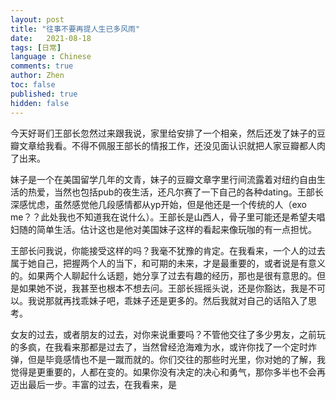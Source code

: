 ```yaml
---
layout: post
title: "往事不要再提人生已多风雨"
date:   2021-08-18
tags: [日常]
language : Chinese
comments: true
author: Zhen
toc: false
published: true
hidden: false
---
```

今天好哥们王部长忽然过来跟我说，家里给安排了一个相亲，然后还发了妹子的豆瓣文章给我看。不得不佩服王部长的情报工作，还没见面认识就把人家豆瓣都人肉了出来。

妹子是一个在美国留学几年的文青，妹子的豆瓣文章字里行间流露着对纽约自由生活的热爱，当然也包括pub的夜生活，还凡尔赛了一下自己的各种dating。王部长深感忧虑，虽然感觉他几段感情都从yp开始，但是他还是一个传统的人（exo me？？此处我也不知道我在说什么）。王部长是山西人，骨子里可能还是希望夫唱妇随的简单生活。估计这也是他对美国妹子这样的看起来像玩咖的有一点担忧。

王部长问我说，你能接受这样的吗？我毫不犹豫的肯定。在我看来，一个人的过去属于她自己，把握两个人的当下，和可期的未来，才是最重要的，或者说是有意义的。如果两个人聊起什么话题，她分享了过去有趣的经历，那也是很有意思的。但是如果她不说，我甚至也根本不想去问。王部长摇摇头说，还是你豁达，我是不可以。我说那就再找乖妹子吧，乖妹子还是更多的。然后我就对自己的话陷入了思考。

女友的过去，或者朋友的过去，对你来说重要吗？不管他交往了多少男友，之前玩的多疯，在我看来那都是过去了，当然曾经沧海难为水，或许你找了一个定时炸弹，但是毕竟感情也不是一蹴而就的。你们交往的那些时光里，你对她的了解，我觉得是更重要的，人都在变的。如果你没有决定的决心和勇气，那你多半也不会再迈出最后一步。丰富的过去，在我看来，是
<!--stackedit_data:
eyJoaXN0b3J5IjpbLTEwNzM3MDAxNTNdfQ==
-->